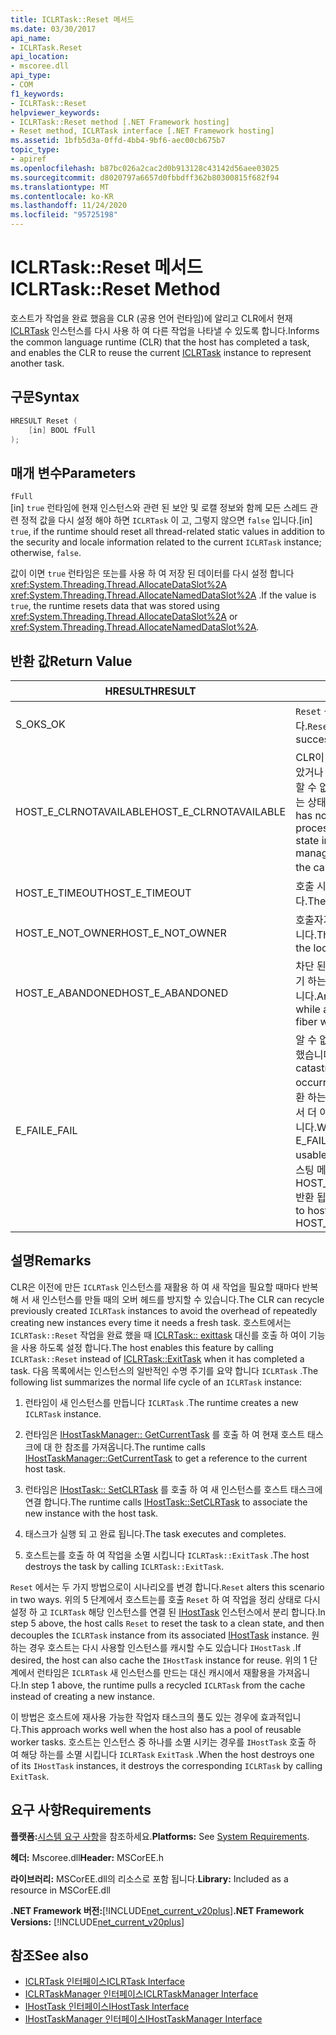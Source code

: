 ```yaml
---
title: ICLRTask::Reset 메서드
ms.date: 03/30/2017
api_name:
- ICLRTask.Reset
api_location:
- mscoree.dll
api_type:
- COM
f1_keywords:
- ICLRTask::Reset
helpviewer_keywords:
- ICLRTask::Reset method [.NET Framework hosting]
- Reset method, ICLRTask interface [.NET Framework hosting]
ms.assetid: 1bfb5d3a-0ffd-4bb4-9bf6-aec00cb675b7
topic_type:
- apiref
ms.openlocfilehash: b87bc026a2cac2d0b913128c43142d56aee03025
ms.sourcegitcommit: d8020797a6657d0fbbdff362b80300815f682f94
ms.translationtype: MT
ms.contentlocale: ko-KR
ms.lasthandoff: 11/24/2020
ms.locfileid: "95725198"
---
```

# <a name="iclrtaskreset-method"></a><span data-ttu-id="cc8c2-102">ICLRTask::Reset 메서드</span><span class="sxs-lookup"><span data-stu-id="cc8c2-102">ICLRTask::Reset Method</span></span>

<span data-ttu-id="cc8c2-103">호스트가 작업을 완료 했음을 CLR (공용 언어 런타임)에 알리고 CLR에서 현재 [ICLRTask](iclrtask-interface.md) 인스턴스를 다시 사용 하 여 다른 작업을 나타낼 수 있도록 합니다.</span><span class="sxs-lookup"><span data-stu-id="cc8c2-103">Informs the common language runtime (CLR) that the host has completed a task, and enables the CLR to reuse the current [ICLRTask](iclrtask-interface.md) instance to represent another task.</span></span>  
  
## <a name="syntax"></a><span data-ttu-id="cc8c2-104">구문</span><span class="sxs-lookup"><span data-stu-id="cc8c2-104">Syntax</span></span>  
  
```cpp  
HRESULT Reset (  
    [in] BOOL fFull  
);  
```  
  
## <a name="parameters"></a><span data-ttu-id="cc8c2-105">매개 변수</span><span class="sxs-lookup"><span data-stu-id="cc8c2-105">Parameters</span></span>  

 `fFull`  
 <span data-ttu-id="cc8c2-106">[in] `true` 런타임에 현재 인스턴스와 관련 된 보안 및 로캘 정보와 함께 모든 스레드 관련 정적 값을 다시 설정 해야 하면 `ICLRTask` 이 고, 그렇지 않으면 `false` 입니다.</span><span class="sxs-lookup"><span data-stu-id="cc8c2-106">[in] `true`, if the runtime should reset all thread-related static values in addition to the security and locale information related to the current `ICLRTask` instance; otherwise, `false`.</span></span>  
  
 <span data-ttu-id="cc8c2-107">값이 이면 `true` 런타임은 또는를 사용 하 여 저장 된 데이터를 다시 설정 합니다 <xref:System.Threading.Thread.AllocateDataSlot%2A> <xref:System.Threading.Thread.AllocateNamedDataSlot%2A> .</span><span class="sxs-lookup"><span data-stu-id="cc8c2-107">If the value is `true`, the runtime resets data that was stored using <xref:System.Threading.Thread.AllocateDataSlot%2A> or <xref:System.Threading.Thread.AllocateNamedDataSlot%2A>.</span></span>  
  
## <a name="return-value"></a><span data-ttu-id="cc8c2-108">반환 값</span><span class="sxs-lookup"><span data-stu-id="cc8c2-108">Return Value</span></span>  
  
|<span data-ttu-id="cc8c2-109">HRESULT</span><span class="sxs-lookup"><span data-stu-id="cc8c2-109">HRESULT</span></span>|<span data-ttu-id="cc8c2-110">설명</span><span class="sxs-lookup"><span data-stu-id="cc8c2-110">Description</span></span>|  
|-------------|-----------------|  
|<span data-ttu-id="cc8c2-111">S_OK</span><span class="sxs-lookup"><span data-stu-id="cc8c2-111">S_OK</span></span>|<span data-ttu-id="cc8c2-112">`Reset` 성공적으로 반환 되었습니다.</span><span class="sxs-lookup"><span data-stu-id="cc8c2-112">`Reset` returned successfully.</span></span>|  
|<span data-ttu-id="cc8c2-113">HOST_E_CLRNOTAVAILABLE</span><span class="sxs-lookup"><span data-stu-id="cc8c2-113">HOST_E_CLRNOTAVAILABLE</span></span>|<span data-ttu-id="cc8c2-114">CLR이 프로세스에 로드 되지 않았거나 CLR이 관리 코드를 실행할 수 없거나 호출을 처리할 수 없는 상태에 있습니다.</span><span class="sxs-lookup"><span data-stu-id="cc8c2-114">The CLR has not been loaded into a process, or the CLR is in a state in which it cannot run managed code or process the call.</span></span> <span data-ttu-id="cc8c2-115">성공할</span><span class="sxs-lookup"><span data-stu-id="cc8c2-115">successfully</span></span>|  
|<span data-ttu-id="cc8c2-116">HOST_E_TIMEOUT</span><span class="sxs-lookup"><span data-stu-id="cc8c2-116">HOST_E_TIMEOUT</span></span>|<span data-ttu-id="cc8c2-117">호출 시간이 초과 되었습니다.</span><span class="sxs-lookup"><span data-stu-id="cc8c2-117">The call timed out.</span></span>|  
|<span data-ttu-id="cc8c2-118">HOST_E_NOT_OWNER</span><span class="sxs-lookup"><span data-stu-id="cc8c2-118">HOST_E_NOT_OWNER</span></span>|<span data-ttu-id="cc8c2-119">호출자가 잠금을 소유 하지 않습니다.</span><span class="sxs-lookup"><span data-stu-id="cc8c2-119">The caller does not own the lock.</span></span>|  
|<span data-ttu-id="cc8c2-120">HOST_E_ABANDONED</span><span class="sxs-lookup"><span data-stu-id="cc8c2-120">HOST_E_ABANDONED</span></span>|<span data-ttu-id="cc8c2-121">차단 된 스레드나 파이버에서 대기 하는 동안 이벤트를 취소 했습니다.</span><span class="sxs-lookup"><span data-stu-id="cc8c2-121">An event was canceled while a blocked thread or fiber was waiting on it.</span></span>|  
|<span data-ttu-id="cc8c2-122">E_FAIL</span><span class="sxs-lookup"><span data-stu-id="cc8c2-122">E_FAIL</span></span>|<span data-ttu-id="cc8c2-123">알 수 없는 치명적인 오류가 발생 했습니다.</span><span class="sxs-lookup"><span data-stu-id="cc8c2-123">An unknown catastrophic failure occurred.</span></span> <span data-ttu-id="cc8c2-124">메서드가 E_FAIL 반환 하는 경우 해당 프로세스 내에서 더 이상 CLR을 사용할 수 없습니다.</span><span class="sxs-lookup"><span data-stu-id="cc8c2-124">When a method returns E_FAIL, the CLR is no longer usable within the process.</span></span> <span data-ttu-id="cc8c2-125">호스팅 메서드를 이후에 호출 하면 HOST_E_CLRNOTAVAILABLE 반환 됩니다.</span><span class="sxs-lookup"><span data-stu-id="cc8c2-125">Subsequent calls to hosting methods return HOST_E_CLRNOTAVAILABLE.</span></span>|  
  
## <a name="remarks"></a><span data-ttu-id="cc8c2-126">설명</span><span class="sxs-lookup"><span data-stu-id="cc8c2-126">Remarks</span></span>  

 <span data-ttu-id="cc8c2-127">CLR은 이전에 만든 `ICLRTask` 인스턴스를 재활용 하 여 새 작업을 필요할 때마다 반복 해 서 새 인스턴스를 만들 때의 오버 헤드를 방지할 수 있습니다.</span><span class="sxs-lookup"><span data-stu-id="cc8c2-127">The CLR can recycle previously created `ICLRTask` instances to avoid the overhead of repeatedly creating new instances every time it needs a fresh task.</span></span> <span data-ttu-id="cc8c2-128">호스트에서는 `ICLRTask::Reset` 작업을 완료 했을 때 [ICLRTask:: exittask](iclrtask-exittask-method.md) 대신를 호출 하 여이 기능을 사용 하도록 설정 합니다.</span><span class="sxs-lookup"><span data-stu-id="cc8c2-128">The host enables this feature by calling `ICLRTask::Reset` instead of [ICLRTask::ExitTask](iclrtask-exittask-method.md) when it has completed a task.</span></span> <span data-ttu-id="cc8c2-129">다음 목록에서는 인스턴스의 일반적인 수명 주기를 요약 합니다 `ICLRTask` .</span><span class="sxs-lookup"><span data-stu-id="cc8c2-129">The following list summarizes the normal life cycle of an `ICLRTask` instance:</span></span>  
  
1. <span data-ttu-id="cc8c2-130">런타임이 새 인스턴스를 만듭니다 `ICLRTask` .</span><span class="sxs-lookup"><span data-stu-id="cc8c2-130">The runtime creates a new `ICLRTask` instance.</span></span>  
  
2. <span data-ttu-id="cc8c2-131">런타임은 [IHostTaskManager:: GetCurrentTask](ihosttaskmanager-getcurrenttask-method.md) 를 호출 하 여 현재 호스트 태스크에 대 한 참조를 가져옵니다.</span><span class="sxs-lookup"><span data-stu-id="cc8c2-131">The runtime calls [IHostTaskManager::GetCurrentTask](ihosttaskmanager-getcurrenttask-method.md) to get a reference to the current host task.</span></span>  
  
3. <span data-ttu-id="cc8c2-132">런타임은 [IHostTask:: SetCLRTask](ihosttask-setclrtask-method.md) 를 호출 하 여 새 인스턴스를 호스트 태스크에 연결 합니다.</span><span class="sxs-lookup"><span data-stu-id="cc8c2-132">The runtime calls [IHostTask::SetCLRTask](ihosttask-setclrtask-method.md) to associate the new instance with the host task.</span></span>  
  
4. <span data-ttu-id="cc8c2-133">태스크가 실행 되 고 완료 됩니다.</span><span class="sxs-lookup"><span data-stu-id="cc8c2-133">The task executes and completes.</span></span>  
  
5. <span data-ttu-id="cc8c2-134">호스트는를 호출 하 여 작업을 소멸 시킵니다 `ICLRTask::ExitTask` .</span><span class="sxs-lookup"><span data-stu-id="cc8c2-134">The host destroys the task by calling `ICLRTask::ExitTask`.</span></span>  
  
 <span data-ttu-id="cc8c2-135">`Reset` 에서는 두 가지 방법으로이 시나리오를 변경 합니다.</span><span class="sxs-lookup"><span data-stu-id="cc8c2-135">`Reset` alters this scenario in two ways.</span></span> <span data-ttu-id="cc8c2-136">위의 5 단계에서 호스트는를 호출 `Reset` 하 여 작업을 정리 상태로 다시 설정 하 고 `ICLRTask` 해당 인스턴스를 연결 된 [IHostTask](ihosttask-interface.md) 인스턴스에서 분리 합니다.</span><span class="sxs-lookup"><span data-stu-id="cc8c2-136">In step 5 above, the host calls `Reset` to reset the task to a clean state, and then decouples the `ICLRTask` instance from its associated [IHostTask](ihosttask-interface.md) instance.</span></span> <span data-ttu-id="cc8c2-137">원하는 경우 호스트는 다시 사용할 인스턴스를 캐시할 수도 있습니다 `IHostTask` .</span><span class="sxs-lookup"><span data-stu-id="cc8c2-137">If desired, the host can also cache the `IHostTask` instance for reuse.</span></span> <span data-ttu-id="cc8c2-138">위의 1 단계에서 런타임은 `ICLRTask` 새 인스턴스를 만드는 대신 캐시에서 재활용을 가져옵니다.</span><span class="sxs-lookup"><span data-stu-id="cc8c2-138">In step 1 above, the runtime pulls a recycled `ICLRTask` from the cache instead of creating a new instance.</span></span>  
  
 <span data-ttu-id="cc8c2-139">이 방법은 호스트에 재사용 가능한 작업자 태스크의 풀도 있는 경우에 효과적입니다.</span><span class="sxs-lookup"><span data-stu-id="cc8c2-139">This approach works well when the host also has a pool of reusable worker tasks.</span></span> <span data-ttu-id="cc8c2-140">호스트는 인스턴스 중 하나를 소멸 시키는 경우를 `IHostTask` 호출 하 여 해당 하는를 소멸 시킵니다 `ICLRTask` `ExitTask` .</span><span class="sxs-lookup"><span data-stu-id="cc8c2-140">When the host destroys one of its `IHostTask` instances, it destroys the corresponding `ICLRTask` by calling `ExitTask`.</span></span>  
  
## <a name="requirements"></a><span data-ttu-id="cc8c2-141">요구 사항</span><span class="sxs-lookup"><span data-stu-id="cc8c2-141">Requirements</span></span>  

 <span data-ttu-id="cc8c2-142">**플랫폼:**[시스템 요구 사항](../../get-started/system-requirements.md)을 참조하세요.</span><span class="sxs-lookup"><span data-stu-id="cc8c2-142">**Platforms:** See [System Requirements](../../get-started/system-requirements.md).</span></span>  
  
 <span data-ttu-id="cc8c2-143">**헤더:** Mscoree.dll</span><span class="sxs-lookup"><span data-stu-id="cc8c2-143">**Header:** MSCorEE.h</span></span>  
  
 <span data-ttu-id="cc8c2-144">**라이브러리:** MSCorEE.dll의 리소스로 포함 됩니다.</span><span class="sxs-lookup"><span data-stu-id="cc8c2-144">**Library:** Included as a resource in MSCorEE.dll</span></span>  
  
 <span data-ttu-id="cc8c2-145">**.NET Framework 버전:**[!INCLUDE[net_current_v20plus](../../../../includes/net-current-v20plus-md.md)]</span><span class="sxs-lookup"><span data-stu-id="cc8c2-145">**.NET Framework Versions:** [!INCLUDE[net_current_v20plus](../../../../includes/net-current-v20plus-md.md)]</span></span>  
  
## <a name="see-also"></a><span data-ttu-id="cc8c2-146">참조</span><span class="sxs-lookup"><span data-stu-id="cc8c2-146">See also</span></span>

- [<span data-ttu-id="cc8c2-147">ICLRTask 인터페이스</span><span class="sxs-lookup"><span data-stu-id="cc8c2-147">ICLRTask Interface</span></span>](iclrtask-interface.md)
- [<span data-ttu-id="cc8c2-148">ICLRTaskManager 인터페이스</span><span class="sxs-lookup"><span data-stu-id="cc8c2-148">ICLRTaskManager Interface</span></span>](iclrtaskmanager-interface.md)
- [<span data-ttu-id="cc8c2-149">IHostTask 인터페이스</span><span class="sxs-lookup"><span data-stu-id="cc8c2-149">IHostTask Interface</span></span>](ihosttask-interface.md)
- [<span data-ttu-id="cc8c2-150">IHostTaskManager 인터페이스</span><span class="sxs-lookup"><span data-stu-id="cc8c2-150">IHostTaskManager Interface</span></span>](ihosttaskmanager-interface.md)

